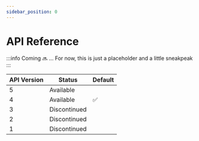 ```yaml
---
sidebar_position: 0
---
```


# API Reference

:::info
Coming :soon: ... For now, this is just a placeholder and a little sneakpeak
:::

| API Version | Status         | Default |
| ----------- | -------------- | ------- |
| 5           | Available      |         |
| 4           | Available      | ✅       |
| 3           | Discontinued   |         |
| 2           | Discontinued   |         |
| 1           | Discontinued   |         |

